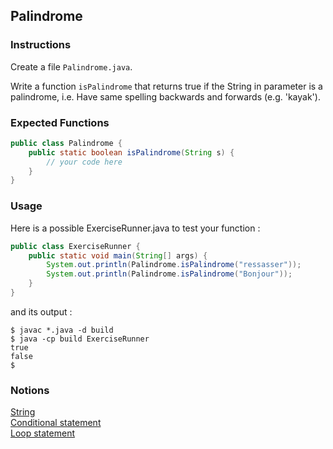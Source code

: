 ## Palindrome

### Instructions

Create a file `Palindrome.java`.

Write a function `isPalindrome` that returns true if the String in parameter is a palindrome, i.e. Have same spelling backwards and forwards (e.g. 'kayak').

### Expected Functions

```java
public class Palindrome {
    public static boolean isPalindrome(String s) {
        // your code here
    }
}
```

### Usage

Here is a possible ExerciseRunner.java to test your function :

```java
public class ExerciseRunner {
    public static void main(String[] args) {
        System.out.println(Palindrome.isPalindrome("ressasser"));
        System.out.println(Palindrome.isPalindrome("Bonjour"));
    }
}
```

and its output :

```shell
$ javac *.java -d build
$ java -cp build ExerciseRunner
true
false
$
```

### Notions

[String](https://docs.oracle.com/en/java/javase/17/docs/api/java.base/java/lang/String.html)  
[Conditional statement](https://docs.oracle.com/javase/tutorial/java/nutsandbolts/if.html)  
[Loop statement](https://docs.oracle.com/javase/tutorial/java/nutsandbolts/for.html)